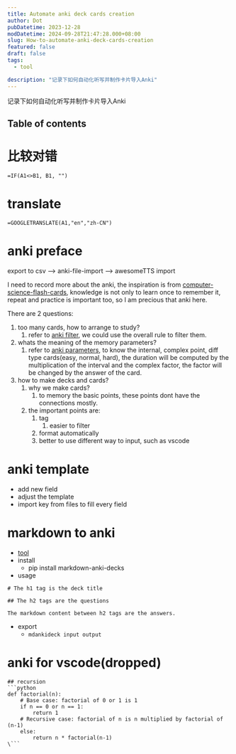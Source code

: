 ```yaml
---
title: Automate anki deck cards creation
author: Dot
pubDatetime: 2023-12-28
modDatetime: 2024-09-28T21:47:28.000+08:00
slug: How-to-automate-anki-deck-cards-creation
featured: false
draft: false
tags:
  - tool

description: "记录下如何自动化听写并制作卡片导入Anki"
---
```


记录下如何自动化听写并制作卡片导入Anki

## Table of contents

# 比较对错

`=IF(A1<>B1, B1, "")  `

# translate

`=GOOGLETRANSLATE(A1,"en","zh-CN") `

# anki preface

export to csv --> anki-file-import --> awesomeTTS import

I need to record more about the anki, the inspiration is from [computer-science-flash-cards](https://github.com/jwasham/computer-science-flash-cards), knowledge is not only to learn once to remember it, repeat and practice is important too, so I am precious that anki here.

There are 2 questions:

1. too many cards, how to arrange to study?
   1. refer to [anki filter](https://www.zhihu.com/question/465450224), we could use the overall rule to filter them.
2. whats the meaning of the memory parameters?
   1. refer to [anki parameters](https://zhuanlan.zhihu.com/p/42921090), to know the internal, complex point, diff type cards(easy, normal, hard), the duration will be computed by the multiplication of the interval and the complex factor, the factor will be changed by the answer of the card.
3. how to make decks and cards?
   1. why we make cards?
      1. to memory the basic points, these points dont have the connections mostly.
   2. the important points are:
      1. tag
         1. easier to filter
      2. format automatically
      3. better to use different way to input, such as vscode

# anki template

- add new field
- adjust the template
- import key from files to fill every field

# markdown to anki

- [tool](https://pypi.org/project/markdown-anki-decks/)
- install
  - pip install markdown-anki-decks
- usage

```
# The h1 tag is the deck title

## The h2 tags are the questions

The markdown content between h2 tags are the answers.
```

- export
  - `mdankideck input output`

# anki for vscode(dropped)

````
## recursion
```python
def factorial(n):
    # Base case: factorial of 0 or 1 is 1
    if n == 0 or n == 1:
        return 1
    # Recursive case: factorial of n is n multiplied by factorial of (n-1)
    else:
        return n * factorial(n-1)
\```
````
